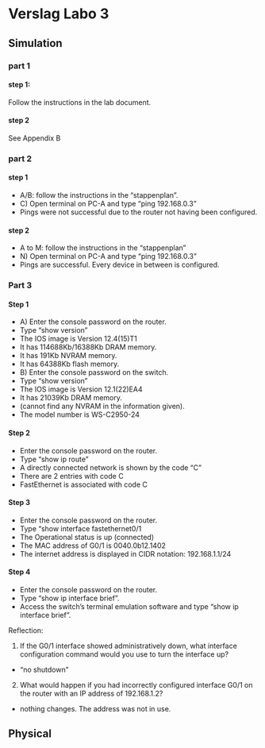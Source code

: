 # Verslag Labo 3 #

## Simulation ##

### part 1 ###

#### step 1: ####
Follow the instructions in the lab document.

#### step 2 ####
See Appendix B


### part 2 ###

#### step 1 ####
* A/B: follow the instructions in the “stappenplan”.
* C) Open terminal on PC-A and type “ping 192.168.0.3”
 * Pings were not successful due to the router not having been configured.

#### step 2 ####

* A to M: follow the instructions in the “stappenplan”
* N) Open terminal on PC-A and type “ping 192.168.0.3”
 * Pings are successful. Every device in between is configured.

### Part 3 ###

#### Step 1 ####
* A) Enter the console password on the router.
 * Type “show version”
  * The IOS image is Version 12.4(15)T1
  * It has 114688Kb/16388Kb DRAM memory.
  * It has 191Kb NVRAM memory.
  * It has 64388Kb flash memory.
* B) Enter the console password on the switch.
 * Type “show version”
  * The IOS image is Version 12.1(22)EA4
  * It has 21039Kb DRAM memory.
  * (cannot find any NVRAM in the information given).
  * The model number is WS-C2950-24

#### Step 2 ####

* Enter the console password on the router.
 * Type “show ip route”
  * A directly connected network is shown by the code “C”
  * There are 2 entries with code C
  * FastEthernet is associated with code C

#### Step 3 ####

* Enter the console password on the router.
 * Type “show interface fastethernet0/1
  * The Operational status is up (connected)
  * The MAC address of G0/1 is 0040.0b12.1402
  * The internet address is displayed in CIDR notation: 192.168.1.1/24

#### Step 4 ####

* Enter the console password on the router.
 * Type “show ip interface brief”.
* Access the switch’s terminal emulation software and type “show ip interface brief”.

Reflection:
1. If the G0/1 interface showed administratively down, what interface configuration command would you use to turn the interface up?
 * “no shutdown”
2. What would happen if you had incorrectly configured interface G0/1 on the router with an IP address of 192.168.1.2?
 * nothing changes. The address was not in use.

## Physical ##
